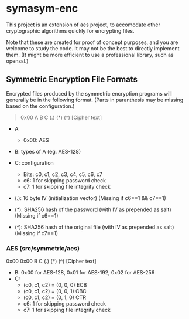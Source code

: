 # symasym-enc
This project is an extension of aes project, to accomodate other cryptographic algorithms quickly for encrypting files.

Note that these are created for proof of concept purposes, and you are welcome to study the code.
It may not be the best to directly implement them. (It might be more efficient to use a professional library, such as openssl.)
## Symmetric Encryption File Formats

Encrypted files produced by the symmetric encryption programs will generally be in the following format. (Parts in paranthesis may be missing based on the configuration.)
> 0x00 A B C (.) (*) (^) [Cipher text]

* A
    * 0x00: AES

* B: types of A (eg. AES-128)

* C: configuration
    * Bits: c0, c1, c2, c3, c4, c5, c6, c7
    * c6: 1 for skipping password check
    * c7: 1 for skipping file integrity check

* (.): 16 byte IV (initialization vector) (Missing if c6==1 && c7==1)
* (*): SHA256 hash of the password (with IV as prepended as salt) (Missing if c6==1)
* (^): SHA256 hash of the original file (with IV as prepended as salt) (Missing if c7==1)

### AES (src/symmetric/aes)
0x00 0x00 B C (.) (*) (^) [Cipher text]
* B: 0x00 for AES-128, 0x01 for AES-192, 0x02 for AES-256
* C:
    * (c0, c1, c2) = (0, 0, 0) ECB
    * (c0, c1, c2) = (0, 0, 1) CBC
    * (c0, c1, c2) = (0, 1, 0) CTR
    * c6: 1 for skipping password check
    * c7: 1 for skipping file integrity check

